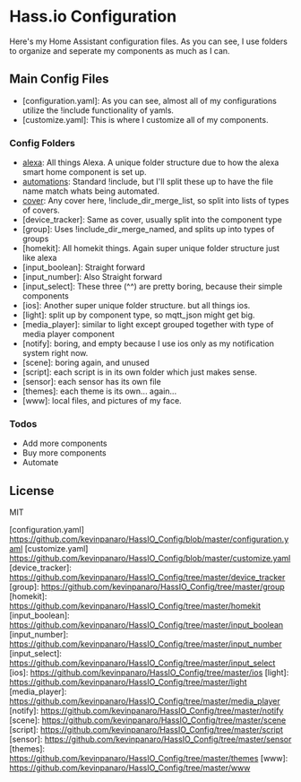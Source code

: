 # Hass.io Configuration

Here's my Home Assistant configuration files. As you can see, I use folders to organize and seperate my components as much as I can. 

## Main Config Files
 - [configuration.yaml]: As you can see, almost all of my configurations utilize the !include functionality of yamls.
 - [customize.yaml]: This is where I customize all of my components.

### Config Folders
 - [alexa]: All things Alexa. A unique folder structure due to how the alexa smart home component is set up.
 - [automations]: Standard !include, but I'll split these up to have the file name match whats being automated.
 - [cover]: Any cover here, !include_dir_merge_list, so split into lists of types of covers.
 - [device_tracker]: Same as cover, usually split into the component type
 - [group]: Uses !include_dir_merge_named, and splits up into types of groups
 - [homekit]: All homekit things. Again super unique folder structure just like alexa
 - [input_boolean]: Straight forward
 - [input_number]: Also Straight forward
 - [input_select]: These three (^^) are pretty boring, because their simple components
 - [ios]: Another super unique folder structure. but all things ios.
 - [light]: split up by component type, so mqtt_json might get big.
 - [media_player]: similar to light except grouped together with type of media player component
 - [notify]: boring, and empty because I use ios only as my notification system right now.
 - [scene]: boring again, and unused
 - [script]: each script is in its own folder which just makes sense.
 - [sensor]: each sensor has its own file
 - [themes]: each theme is its own... again...
 - [www]: local files, and pictures of my face.


### Todos

 - Add more components
 - Buy more components
 - Automate

License
----

MIT


[//]: # (These are reference links used in the body of this note and get stripped out when the markdown processor does its job. There is no need to format nicely because it shouldn't be seen. Thanks SO - http://stackoverflow.com/questions/4823468/store-comments-in-markdown-syntax)


   [alexa]: <https://github.com/kevinpanaro/HassIO_Config/tree/master/alexa>
   [automations]: <https://github.com/kevinpanaro/HassIO_Config/tree/master/automations>
   [cover]: <https://github.com/kevinpanaro/HassIO_Config/tree/master/cover>
   [configuration.yaml] <https://github.com/kevinpanaro/HassIO_Config/blob/master/configuration.yaml>
   [customize.yaml] <https://github.com/kevinpanaro/HassIO_Config/blob/master/customize.yaml>
   [device_tracker]: <https://github.com/kevinpanaro/HassIO_Config/tree/master/device_tracker>
   [group]: <https://github.com/kevinpanaro/HassIO_Config/tree/master/group>
   [homekit]: <https://github.com/kevinpanaro/HassIO_Config/tree/master/homekit>
   [input_boolean]: <https://github.com/kevinpanaro/HassIO_Config/tree/master/input_boolean>
   [input_number]: <https://github.com/kevinpanaro/HassIO_Config/tree/master/input_number>
   [input_select]: <https://github.com/kevinpanaro/HassIO_Config/tree/master/input_select>
   [ios]: <https://github.com/kevinpanaro/HassIO_Config/tree/master/ios>
   [light]: <https://github.com/kevinpanaro/HassIO_Config/tree/master/light>
   [media_player]: <https://github.com/kevinpanaro/HassIO_Config/tree/master/media_player>
   [notify]: <https://github.com/kevinpanaro/HassIO_Config/tree/master/notify>
   [scene]: <https://github.com/kevinpanaro/HassIO_Config/tree/master/scene>
   [script]: <https://github.com/kevinpanaro/HassIO_Config/tree/master/script>
   [sensor]: <https://github.com/kevinpanaro/HassIO_Config/tree/master/sensor>   
   [themes]: <https://github.com/kevinpanaro/HassIO_Config/tree/master/themes>
   [www]: <https://github.com/kevinpanaro/HassIO_Config/tree/master/www>

